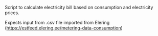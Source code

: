 Script to calculate electricity bill based on consumption and electricity prices.

Expects input from .csv file imported from Elering (https://estfeed.elering.ee/metering-data-consumption)


